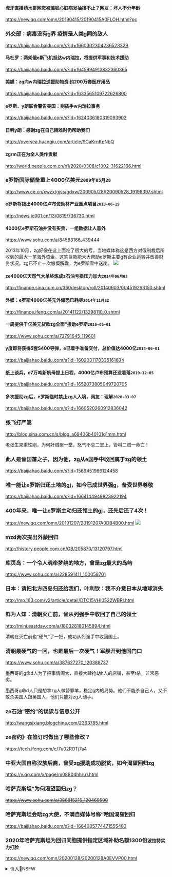 #### 虎牙直播药水哥网恋被骗钱心脏病发抽搐不止？网友：坏人不分年龄
https://new.qq.com/omn/20190415/20190415A0FLOH.html?pc
### 外交部：病毒没有g界 疫情是人类g同的敌人
https://baijiahao.baidu.com/s?id=1660302304236523329
#### 马杜罗：两架俄e斯飞机抵达w内瑞拉，将提供军事和技术援助
https://baijiahao.baidu.com/s?id=1645994913832360365
#### 美媒：zg向w内瑞拉送援助物资 约200万套医疗用品
https://baijiahao.baidu.com/s?id=1633565109722626800
#### e罗斯、y朗联合警告美国：别插手w内瑞拉事务
https://baijiahao.baidu.com/s?id=1624036180319093902
#### 日韩y朗：感谢zg在自己困难时仍帮助我们
https://oversea.huanqiu.com/article/9CaKrnKpNbQ
#### zgrm正在为全人类作贡献
http://world.people.com.cn/n1/2020/0308/c1002-31622166.html

### e罗斯国际储备重上4000亿美元`2009年05月28`
http://www.ce.cn/xwzx/gjss/gdxw/200905/28/t20090528_19196397.shtml
#### e罗斯将拨出4000亿卢布资助林产业重点项目`2013-06-19`
http://news.jc001.cn/13/0619/736730.html
#### 4000亿e罗斯石油并没有买贵，一组数据让人意外
https://www.sohu.com/a/84583166_439444

2013年10月，zg好像在这上面吃了很大的亏，当地媒体称这是西方对俄制裁后所收到的最大一笔海外资金。这笔巨款能大大帮助e罗斯主要g有企业运转并改善财务状况。zg已不止一次慷慨解囊，为e罗斯雪中送炭。
![](http://img.mp.itc.cn/upload/20160620/32fd7efd09a6427cb7ac023e32423e9a_th.jpg)
#### ze4000亿天然气大单终炼成z石油亏损压力加大`2014年06月03`
http://finance.sina.com.cn/360desktop/roll/20140603/004519293150.shtml
#### 外媒：e罗斯4000亿美元外储恐已耗尽`2014年11月22`
http://finance.ifeng.com/a/20141122/13298110_0.shtml
#### 一周提供千亿美元贷款zg全面“援助e罗斯`2016-05-01`
https://www.sohu.com/a/72791645_119601
#### y度即将获得5套S400导弹，e已着手准备交付，总价值达4000亿`2018-06-01`
https://baijiahao.baidu.com/s?id=1602031178335161634
#### 纸上谈兵，e7万吨新航母提上日程，4000亿卢布预算还没着落`2019-12-05`
https://baijiahao.baidu.com/s?id=1652073805049720705
#### 多次援助zg后，e罗斯临时禁止zg人入境，网友：理解`2020-03-07`
https://baijiahao.baidu.com/s?id=1660520260912836042

### 张飞打严嵩
http://blog.sina.com.cn/s/blog_a69406b40101g1mm.html

老张生来秉性刚，为何奸贼聚一堂，怒气不息二堂上，管叫二贼一命亡！

### 此人是曾国藩之子，因为他，zg从e国手中收回属于zg的领土
https://baijiahao.baidu.com/s?id=1569451966124458

### 唯一能让e罗斯归还土地的gj，如今已成世界强g，备受世界尊敬
https://baijiahao.baidu.com/s?id=1664144949823922194

### 400年来，唯一让e罗斯主动归还领土的gj，还先后还了4次！
https://new.qq.com/omn/20191207/20191207A0DB4B00.html
![](https://inews.gtimg.com/newsapp_bt/0/10925196732/1000)

### mzd两次提出外蒙回归
http://history.people.com.cn/GB/205870/13120797.html

### 库页岛：一个令人魂牵梦绕的地方，曾是zg最大的岛屿
https://www.sohu.com/a/228591411_100058701

### 日本：请把北方四岛归还给我们，叶利钦：我不介意日本从地球消失
http://mp.163.com/v2/article/detail/DTC15VHI0522WBRI.html

### 鲜为人知：清朝灭亡前，曾从列强手中收回了自己的领土
http://mini.eastday.com/a/180328180145894.html

清朝在灭亡前也“硬气”了一把，成功从列强手中收回国土。

### 清朝最硬气的一回，也是最后一次硬气！军舰开到他国门口
https://www.sohu.com/a/387627270_120388737

墨西哥的g命d人为了把事情闹大，直接大肆抢劫h人的店铺，甚至t杀，非常恶劣。

墨西哥g命d人只是想拿zg人做替罪羊，稳定g内的局势。他们不能杀自己人，又不敢杀美国人跟英国人，他们只能对zg人动手。

### ze石油“密约”的误读与信息公开
http://wangsixiang.blogchina.com/2363785.html
### ze密约》在签订时做出了哪些修改？
https://tech.ifeng.com/c/7u02ROTj7a4

### 中亚大国自称汉族后裔，曾受zg援助成功脱贫，如今渴望回归zg
https://v.qq.com/x/page/m08804hhru1.html

### 哈萨克斯坦”为何渴望回归zg？
~~https://www.sohu.com/a/386815215_120469590~~

### 哈萨克斯坦会晤zg大使，不满自媒体号称“哈国渴望回归
https://baijiahao.baidu.com/s?id=1664005774471555483

### 2020年哈萨克斯坦为回归同胞提供指定区域补助名额1300份`波拉特实力打脸`
https://new.qq.com/omn/20200128/20200128A0EVVP00.html

<details><summary>慎入🔞NSFW</summary>

Not Safe For Work
![](https://upload.wikimedia.org/wikipedia/commons/thumb/d/d3/Biohazard_Symbol_Specification.png/210px-Biohazard_Symbol_Specification.png)

<details><summary><b>风险自理Use At Your Own Risk🈲</summary>

### zg网文激怒哈萨克斯坦 哈国急召zg大使提抗议
https://www.rfa.org/mandarin/yataibaodao/huanjing/ql1-04152020060132.html

zgzf和部分网m战狼式的外交思维，均触怒了不少原本跟zg友好的gj。zg网站近期出现一篇文章，声称“在历史上，哈萨克斯坦属于zg疆域的一部分”，还称“哈萨克斯坦渴望成为zg一部分。

哈萨克网m骗撒旦的乃蛮”对本台说，如果按照zg的说法，蒙古国也可以说zg曾经是蒙古国的。在全世界你找不到第二个gj会这么无赖。

哈萨克文史学者热依斯汗对本台说，欺瞒造假各国都有，不要愚蠢的发动五毛愤青们通过各类媒体发布不符合真实历史的文章来意淫地球都是zg的。

zg媒体还经常就这类话题在主流媒体发布同类文章，灌输俄罗斯、吉尔吉斯斯坦，蒙古等gj都是属于zg领土的观念，
</details>
</details>
